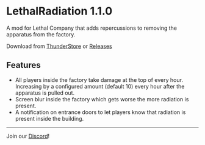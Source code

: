 # LethalRadiation 1.1.0
A mod for Lethal Company that adds repercussions to removing the apparatus from the factory.

Download from [ThunderStore](https://thunderstore.io/c/lethal-company/p/gamehog44/LethalRadiation/) or [Releases](https://github.com/gamehog44/LethalRadiation/releases/latest)

## Features
- All players inside the factory take damage at the top of every hour. Increasing by a configured amount (default 10) every hour after the apparatus is pulled out.
- Screen blur inside the factory which gets worse the more radiation is present.
- A notification on entrance doors to let players know that radiation is present inside the building.
***
Join our [Discord](https://discord.com/invite/fsXcFV3)!

